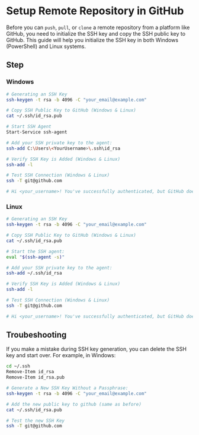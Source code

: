 # Setup Remote Repository in GitHub

Before you can `push`, `pull`, or `clone` a remote repository from a platform like GitHub, you need to initialize the SSH key and copy the SSH public key to GitHub. This guide will help you initialize the SSH key in both Windows (PowerShell) and Linux systems.

## Step

### Windows

```bash
# Generating an SSH Key
ssh-keygen -t rsa -b 4096 -C "your_email@example.com"

# Copy SSH Public Key to GitHub (Windows & Linux)
cat ~/.ssh/id_rsa.pub

# Start SSH Agent
Start-Service ssh-agent

# Add your SSH private key to the agent:
ssh-add C:\Users\<YourUsername>\.ssh\id_rsa

# Verify SSH Key is Added (Windows & Linux)
ssh-add -l

# Test SSH Connection (Windows & Linux)
ssh -T git@github.com

# Hi <your_username>! You've successfully authenticated, but GitHub does not provide shell access.
```

### Linux

```bash
# Generating an SSH Key
ssh-keygen -t rsa -b 4096 -C "your_email@example.com"

# Copy SSH Public Key to GitHub (Windows & Linux)
cat ~/.ssh/id_rsa.pub

# Start the SSH agent:
eval "$(ssh-agent -s)"

# Add your SSH private key to the agent:
ssh-add ~/.ssh/id_rsa

# Verify SSH Key is Added (Windows & Linux)
ssh-add -l

# Test SSH Connection (Windows & Linux)
ssh -T git@github.com

# Hi <your_username>! You've successfully authenticated, but GitHub does not provide shell access.
```

## Troubeshooting

If you make a mistake during SSH key generation, you can delete the SSH key and start over. For example, in Windows:

```bash
cd ~/.ssh
Remove-Item id_rsa
Remove-Item id_rsa.pub

# Generate a New SSH Key Without a Passphrase:
ssh-keygen -t rsa -b 4096 -C "your_email@example.com"

# Add the new public key to github (same as before)
cat ~/.ssh/id_rsa.pub

# Test the new SSH Key
ssh -T git@github.com
```
